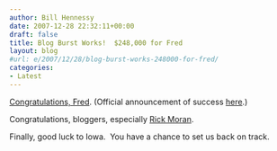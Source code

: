 ```yaml
---
author: Bill Hennessy
date: 2007-12-28 22:32:11+00:00
draft: false
title: Blog Burst Works!  $248,000 for Fred
layout: blog
#url: e/2007/12/28/blog-burst-works-248000-for-fred/
categories:
- Latest
---
```


[Congratulations, Fred](https://www.fred08.com/index.aspx). (Official announcement of success [here](https://fredfile.fred08.com/blog/2007/blogburst-for-fred-day-2/).)

Congratulations, bloggers, especially [Rick Moran](https://rightwingnuthouse.com/archives/2007/12/27/blogburst-for-fred-join-the-marbleheaders/).

Finally, good luck to Iowa.  You have a chance to set us back on track.
